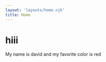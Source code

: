 ```yaml
---
layout: 'layouts/home.njk'
title: Home
---
```


# hiii

My name is david and my favorite color is red